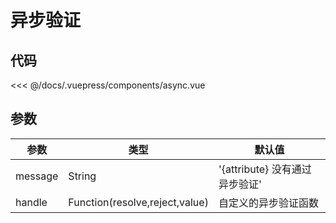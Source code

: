 # 异步验证

<async />

## 代码
<<< @/docs/.vuepress/components/async.vue

## 参数
| 参数 | 类型 | 默认值 |
| - | - | - |
| message | String | '{attribute} 没有通过异步验证'
| handle | Function(resolve,reject,value) | 自定义的异步验证函数